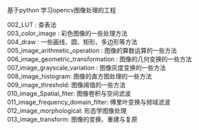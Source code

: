 基于python 学习opencv图像处理的工程     

002_LUT : 查表法        
003_color_image : 彩色图像的一些处理方法      
004_draw : 一些画线、圆、矩形、多边形等方法       
005_image_arithmetic_operation : 图像的算数运算的一些方法     
006_image_geometric_transformation : 图像的几何变换的一些方法     
007_image_grayscale_variation : 图像灰度变换的一些方法    
008_image_histogram: 图像的直方图处理的一些方法     
009_image_threshold: 图像阈值的一些方法     
010_image_Spatial_fiter: 图像卷积与空间滤波
011_image_frequency_domain_filter: 傅里叶变换与频域滤波         
012_image_morphological: 形态学图像处理         
013_image_transform: 图像的变换、重建与复原         